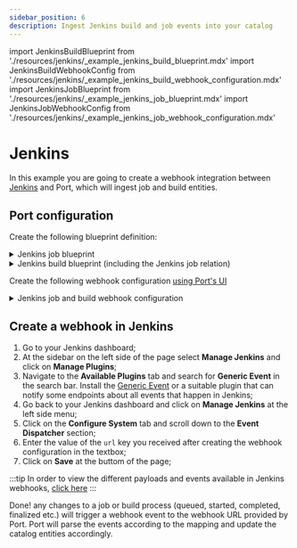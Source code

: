 ```yaml
---
sidebar_position: 6
description: Ingest Jenkins build and job events into your catalog
---
```


import JenkinsBuildBlueprint from './resources/jenkins/\_example_jenkins_build_blueprint.mdx'
import JenkinsBuildWebhookConfig from './resources/jenkins/\_example_jenkins_build_webhook_configuration.mdx'
import JenkinsJobBlueprint from './resources/jenkins/\_example_jenkins_job_blueprint.mdx'
import JenkinsJobWebhookConfig from './resources/jenkins/\_example_jenkins_job_webhook_configuration.mdx'

# Jenkins

In this example you are going to create a webhook integration between [Jenkins](https://www.jenkins.io/) and Port, which will ingest job and build entities.

## Port configuration

Create the following blueprint definition:

<details>
<summary>Jenkins job blueprint</summary>

<JenkinsJobBlueprint/>

</details>

<details>

<summary>Jenkins build blueprint (including the Jenkins job relation)</summary>
<JenkinsBuildBlueprint/>

</details>

Create the following webhook configuration [using Port's UI](/build-your-software-catalog/custom-integration/webhook/?operation=ui#configuring-webhook-endpoints)

<details>

<summary>Jenkins job and build webhook configuration</summary>

1. **Basic details** tab - fill the following details:
   1. Title : `Jenkins Mapper`;
   2. Identifier : `jenkins_mapper`;
   3. Description : `A webhook configuration to map Jenkins builds and jobs to Port`;
   4. Icon : `Jenkins`;
2. **Integration configuration** tab - fill the following JQ mapping:

   <JenkinsBuildWebhookConfig/>

3. Click **Save** at the bottom of the page.

</details>

## Create a webhook in Jenkins

1. Go to your Jenkins dashboard;
2. At the sidebar on the left side of the page select **Manage Jenkins** and click on **Manage Plugins**;
3. Navigate to the **Available Plugins** tab and search for **Generic Event** in the search bar. Install the [Generic Event](https://plugins.jenkins.io/generic-event/) or a suitable plugin that can notify some endpoints about all events that happen in Jenkins;
4. Go back to your Jenkins dashboard and click on **Manage Jenkins** at the left side menu;
5. Click on the **Configure System** tab and scroll down to the **Event Dispatcher** section;
6. Enter the value of the `url` key you received after creating the webhook configuration in the textbox;
7. Click on **Save** at the buttom of the page;

:::tip
In order to view the different payloads and events available in Jenkins webhooks, [click here](https://plugins.jenkins.io/generic-event/)
:::

Done! any changes to a job or build process (queued, started, completed, finalized etc.) will trigger a webhook event to the webhook URL provided by Port. Port will parse the events according to the mapping and update the catalog entities accordingly.